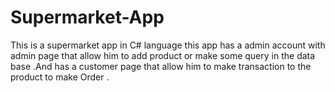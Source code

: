 # Supermarket-App
 This is a supermarket app  in C# language  this  app  has a admin  account  with admin page that allow him  to add product or  make some query  in the data base  .And has a customer page  that allow  him to  make  transaction to the product to make  Order .

